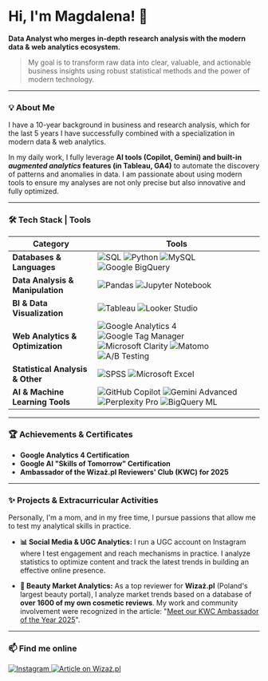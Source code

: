 # Hi, I'm Magdalena! 👋

**Data Analyst who merges in-depth research analysis with the modern data & web analytics ecosystem.**

> My goal is to transform raw data into clear, valuable, and actionable business insights using robust statistical methods and the power of modern technology.

---

### 💡 About Me

I have a 10-year background in business and research analysis, which for the last 5 years I have successfully combined with a specialization in modern data & web analytics.

In my daily work, I fully leverage **AI tools (Copilot, Gemini) and built-in *augmented analytics* features (in Tableau, GA4)** to automate the discovery of patterns and anomalies in data. I am passionate about using modern tools to ensure my analyses are not only precise but also innovative and fully optimized.

---

### 🛠️ Tech Stack | Tools

| Category | Tools |
|---|---|
| **Databases & Languages** | <img src="https://img.shields.io/badge/SQL-025E8C?style=for-the-badge&logo=sql&logoColor=white" alt="SQL"/> <img src="https://img.shields.io/badge/Python-3776AB?style=for-the-badge&logo=python&logoColor=white" alt="Python"/> <img src="https://img.shields.io/badge/MySQL-4479A1?style=for-the-badge&logo=mysql&logoColor=white" alt="MySQL"/> <img src="https://img.shields.io/badge/Google%20BigQuery-4285F4?style=for-the-badge&logo=googlebigquery&logoColor=white" alt="Google BigQuery"/> |
| **Data Analysis & Manipulation** | <img src="https://img.shields.io/badge/Pandas-150458?style=for-the-badge&logo=pandas&logoColor=white" alt="Pandas"/> <img src="https://img.shields.io/badge/Jupyter-F37626?style=for-the-badge&logo=jupyter&logoColor=white" alt="Jupyter Notebook"/> |
| **BI & Data Visualization** | <img src="https://img.shields.io/badge/Tableau-E97627?style=for-the-badge&logo=tableau&logoColor=white" alt="Tableau"/> <img src="https://img.shields.io/badge/Looker%20Studio-4285F4?style=for-the-badge&logo=google-analytics&logoColor=white" alt="Looker Studio"/> |
| **Web Analytics & Optimization** | <img src="https://img.shields.io/badge/Google%20Analytics%204-E37400?style=for-the-badge&logo=googleanalytics&logoColor=white" alt="Google Analytics 4"/> <img src="https://img.shields.io/badge/Google%20Tag%20Manager-246FDB?style=for-the-badge&logo=googletagmanager&logoColor=white" alt="Google Tag Manager"/> <img src="https://img.shields.io/badge/Microsoft%20Clarity-0078D4?style=for-the-badge&logo=microsoft&logoColor=white" alt="Microsoft Clarity"/> <img src="https://img.shields.io/badge/Matomo-3152A0?style=for-the-badge&logo=matomo&logoColor=white" alt="Matomo"/> <img src="https://img.shields.io/badge/A/B%20Testing-E6342E?style=for-the-badge&logo=vwo&logoColor=white" alt="A/B Testing"/> |
| **Statistical Analysis & Other** | <img src="https://img.shields.io/badge/SPSS-CC292B?style=for-the-badge&logo=spss&logoColor=white" alt="SPSS"/> <img src="https://img.shields.io/badge/Microsoft%20Excel-217346?style=for-the-badge&logo=microsoftexcel&logoColor=white" alt="Microsoft Excel"/> |
| **AI & Machine Learning Tools** | <img src="https://img.shields.io/badge/GitHub%20Copilot-24292E?style=for-the-badge&logo=githubcopilot&logoColor=white" alt="GitHub Copilot"/> <img src="https://img.shields.io/badge/Gemini%20Advanced-8E77F0?style=for-the-badge&logo=google-gemini&logoColor=white" alt="Gemini Advanced"/> <img src="https://img.shields.io/badge/Perplexity%20Pro-9D55F6?style=for-the-badge" alt="Perplexity Pro"/> <img src="https://img.shields.io/badge/BigQuery%20ML-4285F4?style=for-the-badge&logo=googlebigquery&logoColor=white" alt="BigQuery ML"/> |

---

### 🏆 Achievements & Certificates

- **Google Analytics 4 Certification**
- **Google AI "Skills of Tomorrow" Certification**
- **Ambassador of the Wizaż.pl Reviewers' Club (KWC) for 2025**

---

### ✨ Projects & Extracurricular Activities

Personally, I'm a mom, and in my free time, I pursue passions that allow me to test my analytical skills in practice.

- **📊 Social Media & UGC Analytics:** I run a UGC account on Instagram where I test engagement and reach mechanisms in practice. I analyze statistics to optimize content and track the latest trends in building an effective online presence.

- **💄 Beauty Market Analytics:** As a top reviewer for **Wizaż.pl** (Poland's largest beauty portal), I analyze market trends based on a database of **over 1600 of my own cosmetic reviews**. My work and community involvement were recognized in the article: "[Meet our KWC Ambassador of the Year 2025](https://wizaz.pl/ludzie/to-nasza-ambasadorka-roku-kwc-2025-preznie-dziala-w-spolecznosci-wizazanek/)".

---

### 📫 Find me online
<p align="left"> 
  <a href="https://www.instagram.com/witchhazel_addict/" target="_blank">
    <img src="https://img.shields.io/badge/Instagram-E4405F?style=for-the-badge&logo=instagram&logoColor=white" alt="Instagram"/>
  </a>
  <a href="https://wizaz.pl/ludzie/to-nasza-ambasadorka-roku-kwc-2025-preznie-dziala-w-spolecznosci-wizazanek/" target="_blank">
    <img src="https://img.shields.io/badge/My_Article_on-Wizaż.pl-E42C78?style=for-the-badge" alt="Article on Wizaż.pl"/>
  </a>
</p>
